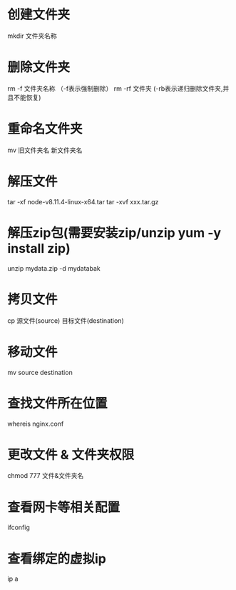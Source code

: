 
# 创建文件夹
mkdir 文件夹名称

# 删除文件夹
rm -f 文件夹名称 （-f表示强制删除）
rm -rf 文件夹 (-rb表示递归删除文件夹,并且不能恢复)


# 重命名文件夹
mv 旧文件夹名 新文件夹名

# 解压文件
tar -xf node-v8.11.4-linux-x64.tar
tar -xvf xxx.tar.gz

# 解压zip包(需要安装zip/unzip  yum -y install zip)
unzip mydata.zip -d mydatabak

# 拷贝文件
cp 源文件(source) 目标文件(destination)

# 移动文件
mv source destination

# 查找文件所在位置
whereis nginx.conf

# 更改文件 & 文件夹权限
chmod 777 文件&文件夹名

# 查看网卡等相关配置
ifconfig

# 查看绑定的虚拟ip
ip a